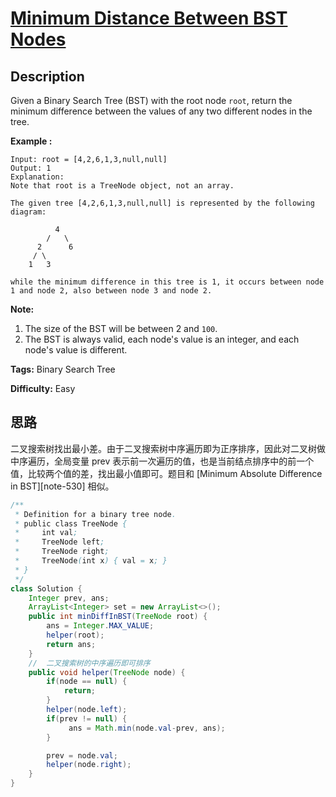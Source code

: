 # [Minimum Distance Between BST Nodes][title]

## Description

Given a Binary Search Tree (BST) with the root node `root`, return the minimum difference between the values of any two different nodes in the tree.

**Example :**

```
Input: root = [4,2,6,1,3,null,null]
Output: 1
Explanation:
Note that root is a TreeNode object, not an array.

The given tree [4,2,6,1,3,null,null] is represented by the following diagram:

          4
        /   \
      2      6
     / \
    1   3  

while the minimum difference in this tree is 1, it occurs between node 1 and node 2, also between node 3 and node 2.
```

**Note:**

1. The size of the BST will be between 2 and `100`.
2. The BST is always valid, each node's value is an integer, and each node's value is different.

**Tags:** Binary Search Tree

**Difficulty:** Easy

## 思路

二叉搜索树找出最小差。由于二叉搜索树中序遍历即为正序排序，因此对二叉树做中序遍历，全局变量 prev 表示前一次遍历的值，也是当前结点排序中的前一个值，比较两个值的差，找出最小值即可。题目和 [Minimum Absolute Difference in BST][note-530] 相似。

``` java
/**
 * Definition for a binary tree node.
 * public class TreeNode {
 *     int val;
 *     TreeNode left;
 *     TreeNode right;
 *     TreeNode(int x) { val = x; }
 * }
 */
class Solution {
    Integer prev, ans;
    ArrayList<Integer> set = new ArrayList<>();
    public int minDiffInBST(TreeNode root) {
        ans = Integer.MAX_VALUE;
        helper(root);
        return ans;
    }
    //  二叉搜索树的中序遍历即可排序
    public void helper(TreeNode node) {
        if(node == null) {
            return;
        }
        helper(node.left);
        if(prev != null) {
             ans = Math.min(node.val-prev, ans);
        }

        prev = node.val;
        helper(node.right);
    }
}
```

[title]: https://leetcode.com/problems/minimum-distance-between-bst-nodes
[note-783]: https://github.com/gcyml/leetcode-record-java/tree/master/note/binary-search-tree/530-minimum-absolute-difference-in-bst